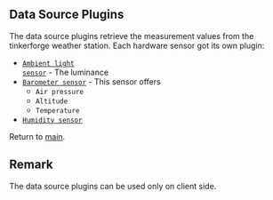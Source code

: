 ## Data Source Plugins

The data source plugins retrieve the measurement values from the tinkerforge weather station. Each hardware sensor got its own plugin:

* <code>[Ambient light sensor](./AmbientLight/Readme.md)</code> - The luminance
* <code>[Barometer sensor](./Barometer/Readme.md)</code> - This sensor offers
  * <code>Air pressure</code>
  * <code>Altitude</code>
  * <code>Temperature</code>
* <code>[Humidity sensor](./Humidity/Readme.md)</code>

Return to [main](./../../Readme.md).

## Remark

The data source plugins can be used only on client side.
